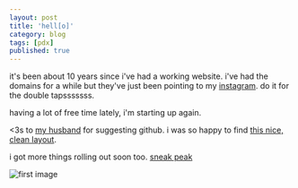 ```yaml
---
layout: post
title: 'hell[o]'
category: blog
tags: [pdx]
published: true
---
```


it's been about 10 years since i've had a working website. i've had the domains for a while but they've just been pointing to my [instagram](http://instagram.com/samdavid). do it for the double tapsssssss.

having a lot of free time lately, i'm starting up again. 

<3s to [my husband](http://codyrobert.com) for suggesting github. i was so happy to find [this nice, clean layout](https://github.com/swanson/lagom).

i got more things rolling out soon too. [sneak peak](http://instagram.com/whiskeyandboardgames)

![first image](https://www.instagram.com/static/images/ico/favicon-192.png/b407fa101800.png)
